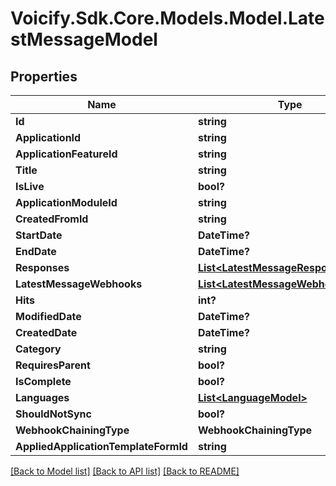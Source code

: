 # Voicify.Sdk.Core.Models.Model.LatestMessageModel
## Properties

Name | Type | Description | Notes
------------ | ------------- | ------------- | -------------
**Id** | **string** |  | [optional] 
**ApplicationId** | **string** |  | [optional] 
**ApplicationFeatureId** | **string** |  | [optional] 
**Title** | **string** |  | [optional] 
**IsLive** | **bool?** |  | [optional] 
**ApplicationModuleId** | **string** |  | [optional] 
**CreatedFromId** | **string** |  | [optional] 
**StartDate** | **DateTime?** |  | [optional] 
**EndDate** | **DateTime?** |  | [optional] 
**Responses** | [**List&lt;LatestMessageResponseModel&gt;**](LatestMessageResponseModel.md) |  | [optional] 
**LatestMessageWebhooks** | [**List&lt;LatestMessageWebhookModel&gt;**](LatestMessageWebhookModel.md) |  | [optional] 
**Hits** | **int?** |  | [optional] 
**ModifiedDate** | **DateTime?** |  | [optional] 
**CreatedDate** | **DateTime?** |  | [optional] 
**Category** | **string** |  | [optional] 
**RequiresParent** | **bool?** |  | [optional] 
**IsComplete** | **bool?** |  | [optional] 
**Languages** | [**List&lt;LanguageModel&gt;**](LanguageModel.md) |  | [optional] 
**ShouldNotSync** | **bool?** |  | [optional] 
**WebhookChainingType** | **WebhookChainingType** |  | [optional] 
**AppliedApplicationTemplateFormId** | **string** |  | [optional] 

[[Back to Model list]](../README.md#documentation-for-models) [[Back to API list]](../README.md#documentation-for-api-endpoints) [[Back to README]](../README.md)

